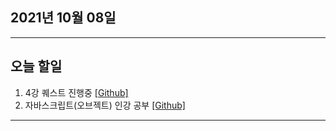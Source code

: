 
2021년 10월 08일
---

---

오늘 할일
----

1. 4강 퀘스트 진행중 [[Github]](https://github.com/narupee/WebDevCurriculum/tree/master/Quest04/skeleton)
2. 자바스크립트(오브젝트) 인강 공부 [[Github]](https://github.com/narupee/studyJava/blob/main/JavaScript/object.js)

---

